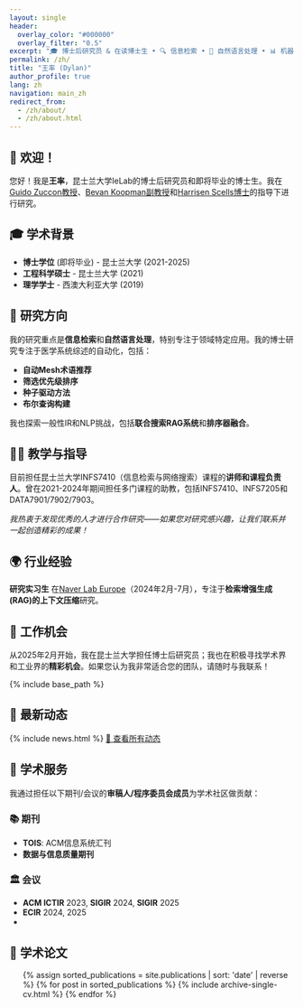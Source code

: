 ```yaml
---
layout: single
header:
  overlay_color: "#000000"
  overlay_filter: "0.5"
excerpt: "🎓 博士后研究员 & 在读博士生 • 🔍 信息检索 • 🤖 自然语言处理 • 📊 机器学习"
permalink: /zh/
title: "王率 (Dylan)"
author_profile: true
lang: zh
navigation: main_zh
redirect_from: 
  - /zh/about/
  - /zh/about.html
---
```


## 👋 欢迎！

您好！我是**王率**，昆士兰大学IeLab的博士后研究员和即将毕业的博士生。我在[Guido Zuccon教授](https://researchers.uq.edu.au/researcher/22857)、[Bevan Koopman副教授](https://bevankoopman.github.io/)和[Harrisen Scells博士](https://scells.me/)的指导下进行研究。

## 🎓 学术背景

- **博士学位** (即将毕业) - 昆士兰大学 (2021-2025)
- **工程科学硕士** - 昆士兰大学 (2021)
- **理学学士** - 西澳大利亚大学 (2019)

## 🔬 研究方向

我的研究重点是**信息检索**和**自然语言处理**，特别专注于领域特定应用。我的博士研究专注于医学系统综述的自动化，包括：

- **自动Mesh术语推荐**
- **筛选优先级排序** 
- **种子驱动方法**
- **布尔查询构建**

我也探索一般性IR和NLP挑战，包括**联合搜索RAG系统**和**排序器融合**。

## 👨‍🏫 教学与指导

目前担任昆士兰大学INFS7410（信息检索与网络搜索）课程的**讲师和课程负责人**。曾在2021-2024年期间担任多门课程的助教，包括INFS7410、INFS7205和DATA7901/7902/7903。

*我热衷于发现优秀的人才进行合作研究——如果您对研究感兴趣，让我们联系并一起创造精彩的成果！*

## 🌍 行业经验

**研究实习生** 在[Naver Lab Europe](https://europe.naverlabs.com/)（2024年2月-7月），专注于**检索增强生成(RAG)的上下文压缩**研究。

## 💼 工作机会

从2025年2月开始，我在昆士兰大学担任博士后研究员；我也在积极寻找学术界和工业界的**精彩机会**。如果您认为我非常适合您的团队，请随时与我联系！

{% include base_path %}

## 📰 最新动态
<div class="news-section">
{% include news.html %}
<a href="/zh/news/" class="btn btn--primary btn--large">📖 查看所有动态</a>
</div>

## 🤝 学术服务

我通过担任以下期刊/会议的**审稿人/程序委员会成员**为学术社区做贡献：

### 📚 期刊
- **TOIS**: ACM信息系统汇刊
- **数据与信息质量期刊**

### 🏛️ 会议  
- **ACM ICTIR** 2023, **SIGIR** 2024, **SIGIR** 2025
- **ECIR** 2024, 2025
- 

## 📝 学术论文

<ul>
{% assign sorted_publications = site.publications | sort: 'date' | reverse %}
{% for post in sorted_publications %}
  {% include archive-single-cv.html %}
{% endfor %}
</ul>